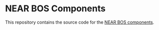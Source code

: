 # NEAR BOS Components

This repository contains the source code for the [NEAR BOS components](https://docs.near.org/bos/overview).
